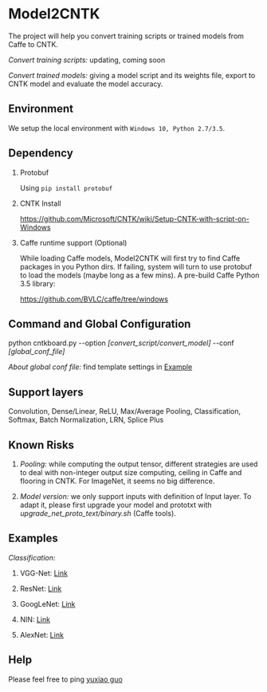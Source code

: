 # Model2CNTK

The project will help you convert training scripts or trained models from Caffe to CNTK.

*Convert training scripts:* updating, coming soon

*Convert trained models:* giving a model script and its weights file, export to CNTK model 
and evaluate the model accuracy.

## Environment

We setup the local environment with `Windows 10, Python 2.7/3.5`.

## Dependency

1. Protobuf

    Using `pip install protobuf`

2. CNTK Install

    https://github.com/Microsoft/CNTK/wiki/Setup-CNTK-with-script-on-Windows 

3. Caffe runtime support (Optional)

    While loading Caffe models, Model2CNTK will first try to find Caffe packages in you Python dirs. 
    If failing, system will turn to use protobuf to load the models (maybe long as a few mins). A 
    pre-build Caffe Python 3.5 library:
    
    https://github.com/BVLC/caffe/tree/windows 

## Command and Global Configuration

python cntkboard.py --option *[convert_script/convert_model]* --conf *[global_conf_file]*

*About global conf file:* find template settings in [Example](./examples)

## Support layers

Convolution, Dense/Linear, ReLU, Max/Average Pooling, Classification, Softmax, Batch Normalization, LRN, Splice
Plus

## Known Risks

1. *Pooling:* while computing the output tensor, different strategies are used to deal with 
non-integer output size computing, ceiling in Caffe and flooring in CNTK. For ImageNet, it seems 
no big difference.

2. *Model version:* we only support inputs with definition of Input layer. To adapt it, please 
first upgrade your model and prototxt with *upgrade_net_proto_text/binary.sh* (Caffe tools).

## Examples

*Classification:*

1. VGG-Net: [Link](./examples/Classification/VGG_ImageNet)

2. ResNet: [Link](./examples/Classification/ResNet_ImageNet)

3. GoogLeNet: [Link](./examples/Classification/GoogLeNet_ImageNet)

4. NIN: [Link](./examples/Classification/NIN_ImageNet)

5. AlexNet: [Link](./examples/Classification/AlexNet_ImageNet)

## Help 

Please feel free to ping [yuxiao guo](v-yuxgu@microsoft.com)